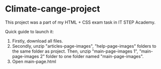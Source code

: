 # Climate-cange-project
This project was a part of my HTML + CSS exam task in IT STEP Academy.

Quick guide to launch it:
  1. Firstly, download all files.
  2. Secondly, unzip "articles-page-images", "help-page-images" folders to the same folder as project. Then, unzip "main-page-images 1", "main-page-images 2" folder
     to one folder named "main-page-images".
  3. Open main-page.html

